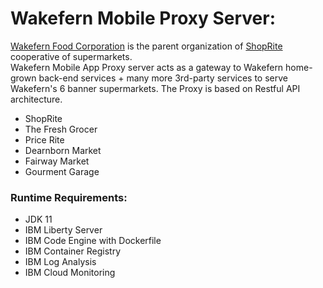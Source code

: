 # Wakefern Mobile Proxy Server: 
[Wakefern Food Corporation](https://www2.wakefern.com/) is the parent organization of [ShopRite](https://www.shoprite.com/) cooperative of supermarkets. <br />
Wakefern Mobile App Proxy server acts as a gateway to Wakefern home-grown back-end services + many more 3rd-party services to serve Wakefern's 6 banner supermarkets. The Proxy is based on Restful API architecture.
 - ShopRite
 - The Fresh Grocer
 - Price Rite
 - Dearnborn Market
 - Fairway Market
 - Gourment Garage


### Runtime Requirements:
- JDK 11
- IBM Liberty Server
- IBM Code Engine with Dockerfile
- IBM Container Registry
- IBM Log Analysis
- IBM Cloud Monitoring
